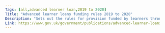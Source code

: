 ```yaml
---
Tags: [all,advanced learner loan,2019 to 2020]
Title: "Advanced learner loans funding rules 2019 to 2020"
Description: "Sets out the rules for provision funded by learners through advanced learner loans."
Link: https://www.gov.uk/government/publications/advanced-learner-loans-funding-rules-2019-to-2020
---
```

